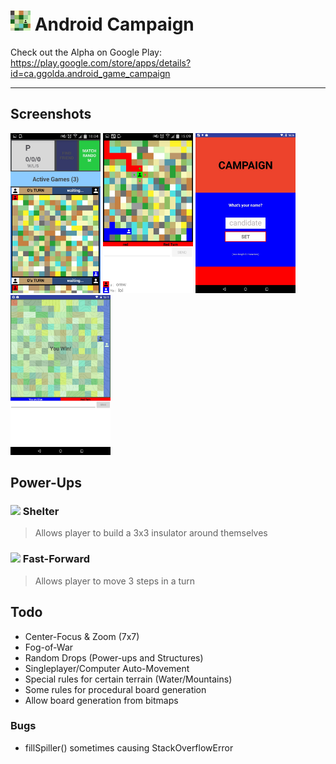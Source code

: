 # <img src="https://github.com/simplegr33n/android-game-assimilate/blob/master/screenshots/logos/logo1.jpg" width="32"> Android Campaign

Check out the Alpha on Google Play:
https://play.google.com/store/apps/details?id=ca.ggolda.android_game_campaign

<hr>

## Screenshots
<img src="https://github.com/simplegr33n/android-game-assimilate/blob/master/screenshots/phone0003.jpg" width="144">
<img src="https://github.com/simplegr33n/android-game-assimilate/blob/master/screenshots/phone0005.jpg" width="144">
<img src="https://github.com/simplegr33n/android-game-assimilate/blob/master/screenshots/tablet0004.jpg" width="160">
<img src="https://github.com/simplegr33n/android-game-assimilate/blob/master/screenshots/tablet0006.jpg" width="160">

## Power-Ups
### <img src="https://github.com/simplegr33n/android-game-campaign/blob/master/app/src/main/res/drawable/free_shelter.png" width="32"> Shelter
> Allows player to build a 3x3 insulator around themselves

### <img src="https://github.com/simplegr33n/android-game-campaign/blob/master/app/src/main/res/drawable/free_fastforward.png" width="32"> Fast-Forward
> Allows player to move 3 steps in a turn

## Todo
* Center-Focus & Zoom (7x7) 
* Fog-of-War
* Random Drops (Power-ups and Structures)
* Singleplayer/Computer Auto-Movement
* Special rules for certain terrain (Water/Mountains)
* Some rules for procedural board generation
* Allow board generation from bitmaps

### Bugs
* fillSpiller() sometimes causing StackOverflowError





